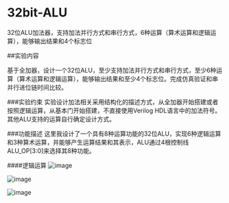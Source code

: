 # 32bit-ALU
32位ALU加法器，支持加法并行方式和串行方式，6种运算（算术运算和逻辑运算），能够输出结果和4个标志位

##实验内容

基于全加器，设计一个32位ALU，至少支持加法并行方式和串行方式，至少6种运算（算术运算和逻辑运算），能够输出结果和至少4个标志位。完成仿真验证和串并行进位链时间比较。

###实验约束
实验设计加法相关采用结构化的描述方式，从全加器开始搭建或者按照逻辑运算，从基本门开始搭建，不直接使用Verilog HDL语言中的加法符号。其他ALU支持的运算自行确定设计方式。

###功能描述
这里我设计了一个具有8种运算功能的32位ALU，实现6种逻辑运算和3种算术运算，并能够产生运算结果和其表示，ALU通过4根控制线ALU_OP[3:0]来选择其8种功能。

####逻辑运算
![image](https://user-images.githubusercontent.com/60317828/147259387-6572f061-d6b4-4e02-8a36-4cff7b0e4b66.png)

![image](https://user-images.githubusercontent.com/60317828/147259419-34c3b6b2-5361-4abb-9f51-fd910c295353.png)

![image](https://user-images.githubusercontent.com/60317828/147259443-ab7f72cf-aa10-4d78-a077-02c93b0e6105.png)
